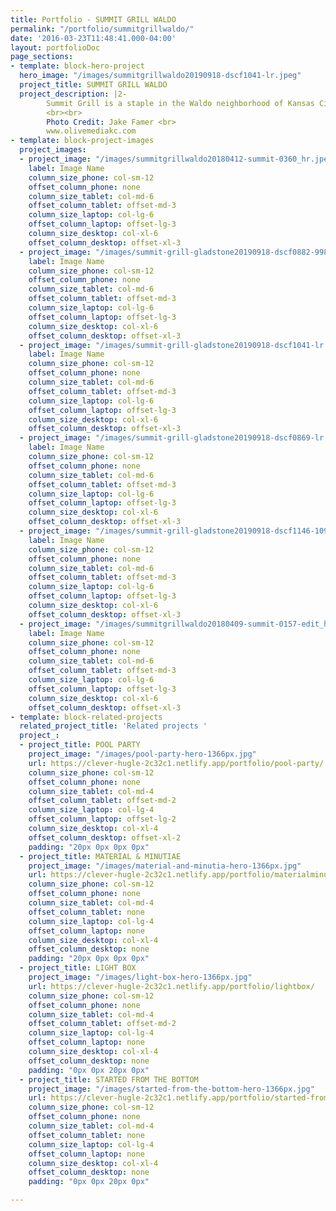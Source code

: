 ```yaml
---
title: Portfolio - SUMMIT GRILL WALDO
permalink: "/portfolio/summitgrillwaldo/"
date: '2016-03-23T11:48:41.000-04:00'
layout: portfolioDoc
page_sections:
- template: block-hero-project
  hero_image: "/images/summitgrillwaldo20190918-dscf1041-lr.jpeg"
  project_title: SUMMIT GRILL WALDO
  project_description: |2-
        Summit Grill is a staple in the Waldo neighborhood of Kansas City. When they moved down the street to expand into the former 75th Street Brewery, we completely overhauled the building to give it new life. We demolished almost the entire interior of the space in order to get a clean slate. The restaurant has two identities that complement one another, the bright, lively bar and the moodier, cozy dining room. We exposed and replaced the existing windows, inserting sliders to connect the bar to the outdoors and the neighborhood. The monumental steel and glass back bar shelving create a vibrant display for the expansive collection of liquor and wine. Photographs of the neighborhood and an abstracted map of Kansas City's topography infuse local identity into the space. The details come together to create a refined but casual environment.
        <br><br>
        Photo Credit: Jake Famer <br>
        www.olivemediakc.com
- template: block-project-images
  project_images:
  - project_image: "/images/summitgrillwaldo20180412-summit-0360_hr.jpeg"
    label: Image Name
    column_size_phone: col-sm-12
    offset_column_phone: none
    column_size_tablet: col-md-6
    offset_column_tablet: offset-md-3
    column_size_laptop: col-lg-6
    offset_column_laptop: offset-lg-3
    column_size_desktop: col-xl-6
    offset_column_desktop: offset-xl-3
  - project_image: "/images/summit-grill-gladstone20190918-dscf0882-998.jpeg"
    label: Image Name
    column_size_phone: col-sm-12
    offset_column_phone: none
    column_size_tablet: col-md-6
    offset_column_tablet: offset-md-3
    column_size_laptop: col-lg-6
    offset_column_laptop: offset-lg-3
    column_size_desktop: col-xl-6
    offset_column_desktop: offset-xl-3
  - project_image: "/images/summit-grill-gladstone20190918-dscf1041-lr.jpeg"
    label: Image Name
    column_size_phone: col-sm-12
    offset_column_phone: none
    column_size_tablet: col-md-6
    offset_column_tablet: offset-md-3
    column_size_laptop: col-lg-6
    offset_column_laptop: offset-lg-3
    column_size_desktop: col-xl-6
    offset_column_desktop: offset-xl-3
  - project_image: "/images/summit-grill-gladstone20190918-dscf0869-lr.jpeg"
    label: Image Name
    column_size_phone: col-sm-12
    offset_column_phone: none
    column_size_tablet: col-md-6
    offset_column_tablet: offset-md-3
    column_size_laptop: col-lg-6
    offset_column_laptop: offset-lg-3
    column_size_desktop: col-xl-6
    offset_column_desktop: offset-xl-3
  - project_image: "/images/summit-grill-gladstone20190918-dscf1146-1099.jpeg"
    label: Image Name
    column_size_phone: col-sm-12
    offset_column_phone: none
    column_size_tablet: col-md-6
    offset_column_tablet: offset-md-3
    column_size_laptop: col-lg-6
    offset_column_laptop: offset-lg-3
    column_size_desktop: col-xl-6
    offset_column_desktop: offset-xl-3
  - project_image: "/images/summitgrillwaldo20180409-summit-0157-edit_hr.jpeg"
    label: Image Name
    column_size_phone: col-sm-12
    offset_column_phone: none
    column_size_tablet: col-md-6
    offset_column_tablet: offset-md-3
    column_size_laptop: col-lg-6
    offset_column_laptop: offset-lg-3
    column_size_desktop: col-xl-6
    offset_column_desktop: offset-xl-3
- template: block-related-projects
  related_project_title: 'Related projects '
  project_:
  - project_title: POOL PARTY
    project_image: "/images/pool-party-hero-1366px.jpg"
    url: https://clever-hugle-2c32c1.netlify.app/portfolio/pool-party/
    column_size_phone: col-sm-12
    offset_column_phone: none
    column_size_tablet: col-md-4
    offset_column_tablet: offset-md-2
    column_size_laptop: col-lg-4
    offset_column_laptop: offset-lg-2
    column_size_desktop: col-xl-4
    offset_column_desktop: offset-xl-2
    padding: "20px 0px 0px 0px"
  - project_title: MATERIAL & MINUTIAE
    project_image: "/images/material-and-minutia-hero-1366px.jpg"
    url: https://clever-hugle-2c32c1.netlify.app/portfolio/materialminutia/
    column_size_phone: col-sm-12
    offset_column_phone: none
    column_size_tablet: col-md-4
    offset_column_tablet: none
    column_size_laptop: col-lg-4
    offset_column_laptop: none
    column_size_desktop: col-xl-4
    offset_column_desktop: none
    padding: "20px 0px 0px 0px"
  - project_title: LIGHT BOX
    project_image: "/images/light-box-hero-1366px.jpg"
    url: https://clever-hugle-2c32c1.netlify.app/portfolio/lightbox/
    column_size_phone: col-sm-12
    offset_column_phone: none
    column_size_tablet: col-md-4
    offset_column_tablet: offset-md-2
    column_size_laptop: col-lg-4
    offset_column_laptop: none
    column_size_desktop: col-xl-4
    offset_column_desktop: none
    padding: "0px 0px 20px 0px"
  - project_title: STARTED FROM THE BOTTOM
    project_image: "/images/started-from-the-bottom-hero-1366px.jpg"
    url: https://clever-hugle-2c32c1.netlify.app/portfolio/started-from-the-bottom/
    column_size_phone: col-sm-12
    offset_column_phone: none
    column_size_tablet: col-md-4
    offset_column_tablet: none
    column_size_laptop: col-lg-4
    offset_column_laptop: none
    column_size_desktop: col-xl-4
    offset_column_desktop: none
    padding: "0px 0px 20px 0px"

---
```


